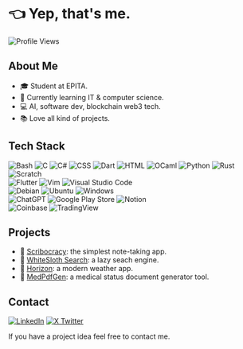 # 👈 Yep, that's me.

![Profile Views](https://komarev.com/ghpvc/?username=gaetanslrt&color=blue)  

## About Me
- 🎓 Student at EPITA.
- 🌱 Currently learning IT & computer science.
- 💻 AI, software dev, blockchain web3 tech.
- 📚 Love all kind of projects.

## Tech Stack
![Bash](https://img.shields.io/badge/Bash-4EAA25?logo=gnubash&logoColor=fff)
![C](https://img.shields.io/badge/C-00599C?logo=c&logoColor=white)
![C#](https://custom-icon-badges.demolab.com/badge/C%23-%23239120.svg?logo=cshrp&logoColor=white)
![CSS](https://img.shields.io/badge/CSS-1572B6?logo=css3&logoColor=fff)
![Dart](https://img.shields.io/badge/Dart-%230175C2.svg?logo=dart&logoColor=white)
![HTML](https://img.shields.io/badge/HTML-%23E34F26.svg?logo=html5&logoColor=white)
![OCaml](https://img.shields.io/badge/OCaml-EC6813?logo=ocaml&logoColor=white)
![Python](https://img.shields.io/badge/-Python-3776AB?logo=python&logoColor=white&style=flat-square)
![Rust](https://img.shields.io/badge/Rust-%23000000.svg?e&logo=rust&logoColor=white)
![Scratch](https://img.shields.io/badge/Scratch-4D97FF?logo=scratch&logoColor=white)
<br>
![Flutter](https://img.shields.io/badge/Flutter-02569B?logo=flutter&logoColor=fff)
![Vim](https://img.shields.io/badge/Vim-%2311AB00.svg?logo=vim&logoColor=white)
![Visual Studio Code](https://custom-icon-badges.demolab.com/badge/Visual%20Studio%20Code-0078d7.svg?logo=vsc&logoColor=white)
<br>
![Debian](https://img.shields.io/badge/Debian-A81D33?logo=debian&logoColor=white)
![Ubuntu](https://img.shields.io/badge/Ubuntu-E95420?logo=ubuntu&logoColor=white)
![Windows](https://custom-icon-badges.demolab.com/badge/Windows-0078D6?logo=windows11&logoColor=white)
<br>
![ChatGPT](https://img.shields.io/badge/ChatGPT-74aa9c?logo=openai&logoColor=white)
![Google Play Store](https://img.shields.io/badge/Google_Play-414141?logo=google-play&logoColor=white)
![Notion](https://img.shields.io/badge/Notion-000?logo=notion&logoColor=fff)
<br>
![Coinbase](https://img.shields.io/badge/Coinbase-0052FF.svg?style=for-the-badge&logo=Coinbase&logoColor=white)
![TradingView](https://img.shields.io/badge/TradingView-131622.svg?style=for-the-badge&logo=TradingView&logoColor=white)

## Projects
- 🔗 [Scribocracy](https://www.scribocracy.com): the simplest note-taking app.
- 🔗 [WhiteSloth Search](https://whitesloth-search.pages.dev): a lazy seach engine.
- 🔗 [Horizon](https://horizonapp.pages.dev): a modern weather app.
- 🔗 [MedPdfGen](https://medpdfgen.pages.dev): a medical status document generator tool.

<!-- ## 📊 GitHub Stats
![Your GitHub Stats](https://github-readme-stats.vercel.app/api?username=gaetanslrt&show_icons=true&theme=radical)  
![Top Languages](https://github-readme-stats.vercel.app/api/top-langs/?username=gaetanslrt&layout=compact&theme=radical)  -->

## Contact
[![LinkedIn](https://custom-icon-badges.demolab.com/badge/LinkedIn-0A66C2?logo=linkedin-white&logoColor=fff)](https://www.linkedin.com/in/gaetan-suillerot-294450327)
[![X Twitter](https://img.shields.io/badge/X-%23000000.svg?logo=X&logoColor=white)](https://x.com/GaetanSlrt)

If you have a project idea feel free to contact me.
